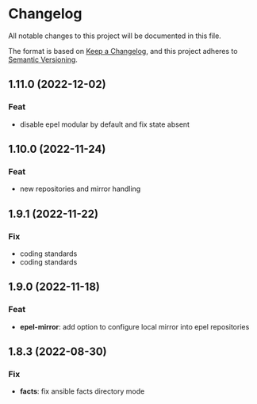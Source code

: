 # Changelog
All notable changes to this project will be documented in this file.

The format is based on [Keep a Changelog](https://keepachangelog.com/en/1.0.0/),
and this project adheres to [Semantic Versioning](https://semver.org/spec/v2.0.0.html).

## 1.11.0 (2022-12-02)

### Feat

- disable epel modular by default and fix state absent

## 1.10.0 (2022-11-24)

### Feat

- new repositories and mirror handling

## 1.9.1 (2022-11-22)

### Fix

- coding standards
- coding standards

## 1.9.0 (2022-11-18)

### Feat

- **epel-mirror**: add option to configure local mirror into epel repositories

## 1.8.3 (2022-08-30)

### Fix

- **facts**: fix ansible facts directory mode
